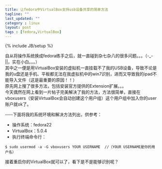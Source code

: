 ```yaml
---
title: 让fedora中VirtualBox支持usb设备共享的简单方法
tagline: ""
last_updated: ""
category : linux
layout: post
tags : [fedora,VirtualBox]
---
```

{% include JB/setup %}

自从将操作系统换成fedora练手之后，就一直碰到杂七杂八的很多问题。。。（-_-||，实在小白。。。）  
其中之一便是用VirtualBox安装的虚拟机一直挂载不了我的USB设备，导致不论是我的u盘还是手机、平板都无法在我虚拟机中的win7识别，进而又导致我的ipad不能导入文件（这是最重要的原因！！）  
原先网上搜了很多方法，包括安装官方提供的Extension扩展。。。  
今天偶然在网上看到一片帖子完美解决了我的方法，方法很简单，直接在vboxusers（安装VirtualBox会自动创建这个用户组）这个用户组中加入你的user账户就ok了。  

----下面将我的系统环境和解决方法列出，供参考：  
* 操作系统：fedora22
* VirtualBox：5.0.4
* 执行终端命令行：

```shell
$ sudo usermod -a -G vboxusers YOUR USERNAME  //（YOUR USERNAME是你的用户名）
```

接着重启你的VirtualBox就可以了，看下是不是能够识别呢？
